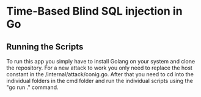 # Time-Based Blind SQL injection in Go

## Running the Scripts

To run this app you simply have to install Golang on your system and clone the repository.
For a new attack to work you only need to replace the host constant in the /internal/attack/conig.go. After that you need to cd into the individual folders in the cmd folder and run the individual scripts using the "go run ." command.

